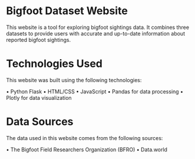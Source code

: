 # Bigfoot Dataset Website


This website is a tool for exploring bigfoot sightings data. It combines three datasets to provide users with accurate and up-to-date information about reported bigfoot sightings.



# Technologies Used

This website was built using the following technologies:

• Python Flask
• HTML/CSS
• JavaScript
• Pandas for data processing
• Plotly for data visualization



# Data Sources

The data used in this website comes from the following sources:

• The Bigfoot Field Researchers Organization (BFRO)
• Data.world
